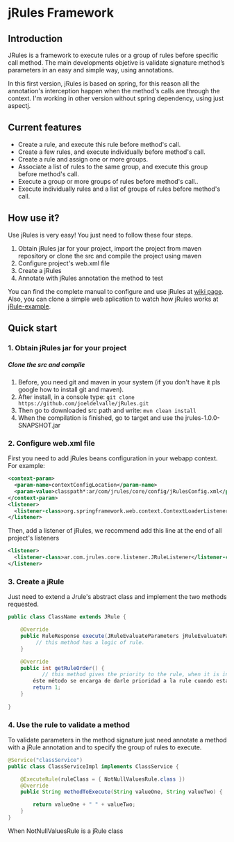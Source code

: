 # jRules Framework

## Introduction
JRules is a framework to execute rules or a group of rules before specific call method. The main developments objetive is validate signature method’s parameters in an easy and simple way, using annotations.

In this first version, jRules is based on spring, for this reason all the annotation's interception happen when the method's calls are through the context. I'm working in other version without spring dependency, using just aspectj.

## Current features
* Create a rule, and execute this rule before method's call.
* Create a few rules, and execute individually before method's call.
* Create a rule and assign one or more groups.
* Associate a list of rules to the same group, and execute this group before method's call.
* Execute a group or more groups of rules before  method's call..
* Execute individually rules and a list of groups of rules before method's call.

## How use it?
Use jRules is very easy!  You just need to follow these four steps.

1. Obtain jRules jar for your project, import the project from maven repository or clone the src and compile the project using maven
2. Configure project's web.xml file
3. Create a jRules
4. Annotate with jRules annotation the method to test

You can find the complete manual to configure and use jRules at [wiki page](https://github.com/joeldelvalle/jRules/wiki). Also, you can clone a simple web aplication to watch how jRules works at [jRule-example](https://github.com/joeldelvalle/jRules-example.git).

## Quick start

### 1. Obtain jRules jar for your project

##### Clone the src and compile
1. Before, you need git and maven in your system (if you don't have it pls google how to install git and maven).  
2. After install, in a console type:  ``` git clone https://github.com/joeldelvalle/jRules.git ```
3. Then go to downloaded src path and write:  ```mvn clean install ```
4. When the compilation is finished, go to target and use the jrules-1.0.0-SNAPSHOT.jar

### 2. Configure web.xml file
First you need to add jRules beans configuration in your webapp context.  For example:
```xml
<context-param>
  <param-name>contextConfigLocation</param-name>
  <param-value>classpath*:ar/com/jrules/core/config/jRulesConfig.xml</param-value>
</context-param>
<listener>
  <listener-class>org.springframework.web.context.ContextLoaderListener</listener-class>
</listener>
``` 

Then, add a listener of jRules, we recommend add this line at the end of all project's listeners
```xml
<listener>
  <listener-class>ar.com.jrules.core.listener.JRuleListener</listener-class>
</listener>
```

### 3. Create a jRule
Just need to extend a Jrule's abstract class and implement the two methods requested.
```java
public class ClassName extends JRule {

	@Override
	public RuleResponse execute(JRuleEvaluateParameters jRuleEvaluateParameters) throws JRuleException {
		 // this method has a logic of rule.
	}

	@Override
	public int getRuleOrder() {
		   // this method gives the priority to the rule, when it is inside a group
		éste método se encarga de darle prioridad a la rule cuando esta dentro de un grupo.
		return 1;
	}
	
}
```
### 4. Use the rule to validate a method
To validate parameters in the method signature just need annotate a method with a jRule annotation and to specify the group of rules to execute.
```java
@Service("classService")
public class ClassServiceImpl implements ClassService {

	@ExecuteRule(ruleClass = { NotNullValuesRule.class })
	@Override
	public String methodToExecute(String valueOne, String valueTwo) {

		return valueOne + " " + valueTwo;
	}
}
```
When NotNullValuesRule is a jRule class
